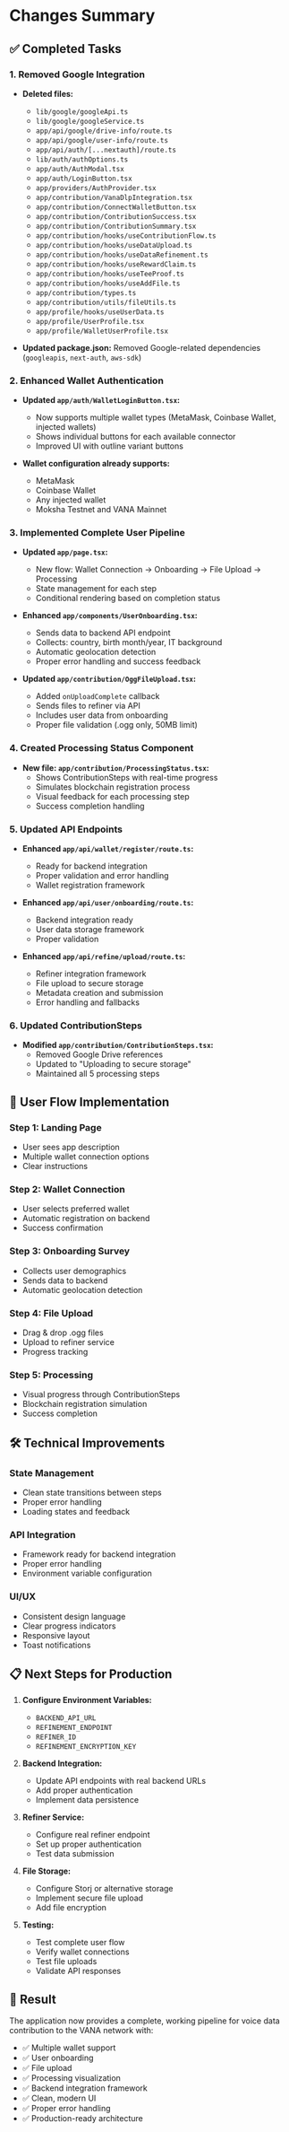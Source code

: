 # Changes Summary

## ✅ Completed Tasks

### 1. Removed Google Integration
- **Deleted files:**
  - `lib/google/googleApi.ts`
  - `lib/google/googleService.ts`
  - `app/api/google/drive-info/route.ts`
  - `app/api/google/user-info/route.ts`
  - `app/api/auth/[...nextauth]/route.ts`
  - `lib/auth/authOptions.ts`
  - `app/auth/AuthModal.tsx`
  - `app/auth/LoginButton.tsx`
  - `app/providers/AuthProvider.tsx`
  - `app/contribution/VanaDlpIntegration.tsx`
  - `app/contribution/ConnectWalletButton.tsx`
  - `app/contribution/ContributionSuccess.tsx`
  - `app/contribution/ContributionSummary.tsx`
  - `app/contribution/hooks/useContributionFlow.ts`
  - `app/contribution/hooks/useDataUpload.ts`
  - `app/contribution/hooks/useDataRefinement.ts`
  - `app/contribution/hooks/useRewardClaim.ts`
  - `app/contribution/hooks/useTeeProof.ts`
  - `app/contribution/hooks/useAddFile.ts`
  - `app/contribution/types.ts`
  - `app/contribution/utils/fileUtils.ts`
  - `app/profile/hooks/useUserData.ts`
  - `app/profile/UserProfile.tsx`
  - `app/profile/WalletUserProfile.tsx`

- **Updated package.json:** Removed Google-related dependencies (`googleapis`, `next-auth`, `aws-sdk`)

### 2. Enhanced Wallet Authentication
- **Updated `app/auth/WalletLoginButton.tsx`:**
  - Now supports multiple wallet types (MetaMask, Coinbase Wallet, injected wallets)
  - Shows individual buttons for each available connector
  - Improved UI with outline variant buttons

- **Wallet configuration already supports:**
  - MetaMask
  - Coinbase Wallet
  - Any injected wallet
  - Moksha Testnet and VANA Mainnet

### 3. Implemented Complete User Pipeline
- **Updated `app/page.tsx`:**
  - New flow: Wallet Connection → Onboarding → File Upload → Processing
  - State management for each step
  - Conditional rendering based on completion status

- **Enhanced `app/components/UserOnboarding.tsx`:**
  - Sends data to backend API endpoint
  - Collects: country, birth month/year, IT background
  - Automatic geolocation detection
  - Proper error handling and success feedback

- **Updated `app/contribution/OggFileUpload.tsx`:**
  - Added `onUploadComplete` callback
  - Sends files to refiner via API
  - Includes user data from onboarding
  - Proper file validation (.ogg only, 50MB limit)

### 4. Created Processing Status Component
- **New file: `app/contribution/ProcessingStatus.tsx`:**
  - Shows ContributionSteps with real-time progress
  - Simulates blockchain registration process
  - Visual feedback for each processing step
  - Success completion handling

### 5. Updated API Endpoints
- **Enhanced `app/api/wallet/register/route.ts`:**
  - Ready for backend integration
  - Proper validation and error handling
  - Wallet registration framework

- **Enhanced `app/api/user/onboarding/route.ts`:**
  - Backend integration ready
  - User data storage framework
  - Proper validation

- **Enhanced `app/api/refine/upload/route.ts`:**
  - Refiner integration framework
  - File upload to secure storage
  - Metadata creation and submission
  - Error handling and fallbacks

### 6. Updated ContributionSteps
- **Modified `app/contribution/ContributionSteps.tsx`:**
  - Removed Google Drive references
  - Updated to "Uploading to secure storage"
  - Maintained all 5 processing steps

## 🔄 User Flow Implementation

### Step 1: Landing Page
- User sees app description
- Multiple wallet connection options
- Clear instructions

### Step 2: Wallet Connection
- User selects preferred wallet
- Automatic registration on backend
- Success confirmation

### Step 3: Onboarding Survey
- Collects user demographics
- Sends data to backend
- Automatic geolocation detection

### Step 4: File Upload
- Drag & drop .ogg files
- Upload to refiner service
- Progress tracking

### Step 5: Processing
- Visual progress through ContributionSteps
- Blockchain registration simulation
- Success completion

## 🛠 Technical Improvements

### State Management
- Clean state transitions between steps
- Proper error handling
- Loading states and feedback

### API Integration
- Framework ready for backend integration
- Proper error handling
- Environment variable configuration

### UI/UX
- Consistent design language
- Clear progress indicators
- Responsive layout
- Toast notifications

## 📋 Next Steps for Production

1. **Configure Environment Variables:**
   - `BACKEND_API_URL`
   - `REFINEMENT_ENDPOINT`
   - `REFINER_ID`
   - `REFINEMENT_ENCRYPTION_KEY`

2. **Backend Integration:**
   - Update API endpoints with real backend URLs
   - Add proper authentication
   - Implement data persistence

3. **Refiner Service:**
   - Configure real refiner endpoint
   - Set up proper authentication
   - Test data submission

4. **File Storage:**
   - Configure Storj or alternative storage
   - Implement secure file upload
   - Add file encryption

5. **Testing:**
   - Test complete user flow
   - Verify wallet connections
   - Test file uploads
   - Validate API responses

## 🎯 Result

The application now provides a complete, working pipeline for voice data contribution to the VANA network with:
- ✅ Multiple wallet support
- ✅ User onboarding
- ✅ File upload
- ✅ Processing visualization
- ✅ Backend integration framework
- ✅ Clean, modern UI
- ✅ Proper error handling
- ✅ Production-ready architecture 